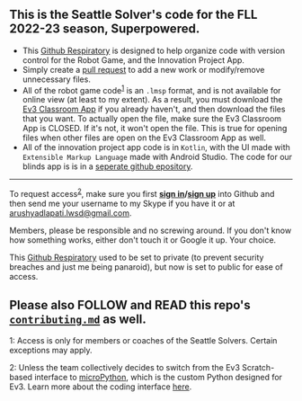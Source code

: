 ## **This is the Seattle Solver's code for the FLL 2022-23 season, Superpowered.**
- This [Github Respiratory]('https://docs.github.com/en/repositories/creating-and-managing-repositories/about-repositories') is designed to help organize code with version control for the Robot Game, and the Innovation Project App.
- Simply create a [pull request]('https://docs.github.com/en/pull-requests/collaborating-with-pull-requests/proposing-changes-to-your-work-with-pull-requests/about-pull-requests') to add a new work or modify/remove unnecessary files.
- All of the robot game code<sup>[1](#footnote1)</sup> is an ```.lmsp``` format, and is not available for online view (at least to my extent). As a result, you must download the  [Ev3 Classroom App](https://education.lego.com/en-us/downloads/mindstorms-ev3/software) if you already haven't, and then download the files that you want. To actually open the file, make sure the Ev3 Classroom App is CLOSED. If it's not, it won't open the file. This is true for opening files when other files are open on the Ev3 Classroom App as well.
- All of the innovation project app code is in ```Kotlin```, with the UI made with ```Extensible Markup Language``` made with Android Studio. The code for our blinds app is is in a [seperate github epository](https://github.com/Vision1nil/SmartBlinds-App).
---
To request access<sup>[2](#footnote2)</sup>, make sure you first **[sign in](https://github.com/login)/[sign up](https://github.com/signup?ref_cta=Sign+up&ref_loc=header+logged+out&ref_page=%2F&source=header-home)** into Github and then send me your username to my Skype if you have it or at arushyadlapati.lwsd@gmail.com.

Members, please be responsible and no screwing around. If you don't know how something works, either don't touch it or Google it up. Your choice.

This [Github Respiratory]('https://docs.github.com/en/repositories/creating-and-managing-repositories/about-repositories') used to be set to private (to prevent security breaches and just me being panaroid), but now is set to public for ease of access.

Please also FOLLOW and READ this repo's [```contributing.md```](https://github.com/ArushYadlapati/Seattle-Solvers-2022-23/blob/main/contributing.md) as well.
---
<a name="footnote1">1</a>: Access is only for members or coaches of the Seattle Solvers. Certain exceptions may apply. 

<a name="footnote2">2</a>: Unless the team collectively decides to switch from the Ev3 Scratch-based interface to [microPython](https://pybricks.com/ev3-micropython/), which is the custom Python designed for Ev3. Learn more about the coding interface [here](https://education.lego.com/en-us/product-resources/mindstorms-ev3/teacher-resources/python-for-ev3).
